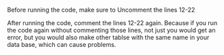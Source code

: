 Before running the code, make sure to Uncomment the lines 12-22

After running the code, comment the lines 12-22 again. Because if you run the code again without commenting those lines, not just you would get an error, 
  but you would also make other tablse with the same name in your data base, which can cause problems. 
